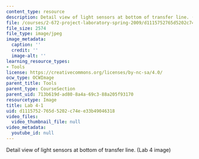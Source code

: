 ```yaml
---
content_type: resource
description: Detail view of light sensors at bottom of transfer line. (Lab 4 image)
file: /courses/2-672-project-laboratory-spring-2009/d1115752765d5202c74ee33b49046318_lab41.jpg
file_size: 2574
file_type: image/jpeg
image_metadata:
  caption: ''
  credit: ''
  image-alt: ''
learning_resource_types:
- Tools
license: https://creativecommons.org/licenses/by-nc-sa/4.0/
ocw_type: OCWImage
parent_title: Tools
parent_type: CourseSection
parent_uid: 713b619d-ad80-8a4a-69c3-88a205f93170
resourcetype: Image
title: Lab 4-1
uid: d1115752-765d-5202-c74e-e33b49046318
video_files:
  video_thumbnail_file: null
video_metadata:
  youtube_id: null
---
```

Detail view of light sensors at bottom of transfer line. (Lab 4 image)